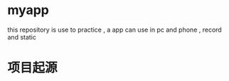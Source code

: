 # myapp
this repository is use to practice , a app can use in pc and phone , record and static 
#  项目起源

